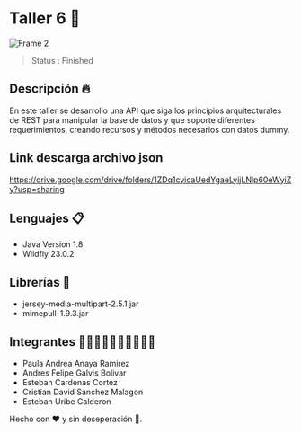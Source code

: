
#  Taller 6 🍂

![Frame 2](https://user-images.githubusercontent.com/71273441/117227436-6858ea00-addc-11eb-8f09-59d526961b68.png)

> Status : Finished 

## Descripción 🔥
En este taller se desarrollo una API que siga los principios arquitecturales de REST para manipular la base de datos y que soporte diferentes requerimientos, creando recursos y métodos necesarios con datos dummy.

## Link descarga archivo json 
https://drive.google.com/drive/folders/1ZDq1cyicaUedYgaeLyijLNip60eWyiZy?usp=sharing

## Lenguajes 📋
- Java Version 1.8
- Wildfly 23.0.2

## Librerías 📖
- jersey-media-multipart-2.5.1.jar
- mimepull-1.9.3.jar

## Integrantes 🧑🏼‍🤝‍🧑🏻🧑🏼‍🤝‍🧑🏻
* Paula Andrea Anaya Ramirez 
* Andres Felipe Galvis Bolivar 
* Esteban Cardenas Cortez  
* Cristian David Sanchez Malagon 
* Esteban Uribe Calderon 


Hecho con ❤️ y sin deseperación 🚀.
